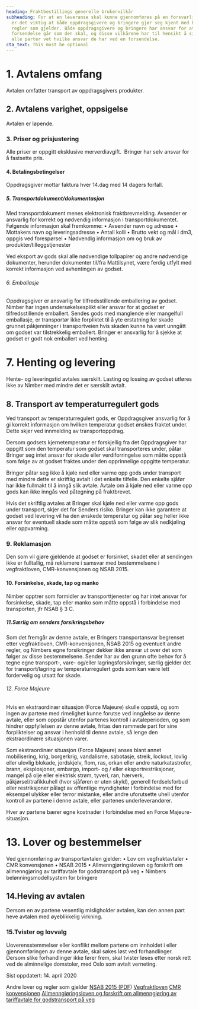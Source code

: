 ```yaml
---
heading: Fraktbestillings generelle brukervilkår
subheading: For at en leveranse skal kunne gjennomføres på en forsvarlig måte,
  er det viktig at både oppdragsgivere og bringere gjør seg kjent med hvilke
  regler som gjelder. Både oppdragsgivere og bringere har ansvar for at en
  forsendelse går som den skal, og disse vilkårene har til hensikt å sikre at
  alle parter vet hvilke ansvar de har ved en forsendelse.
cta_text: This must be optional
---
```

# 1. Avtalens omfang

Avtalen omfatter transport av oppdragsgivers produkter.

## 2. Avtalens varighet, oppsigelse

Avtalen er løpende. 

### 3. Priser og prisjustering

Alle priser er oppgitt eksklusive merverdiavgift. 
Bringer har selv ansvar for å fastsette pris.

#### 4. Betalingsbetingelser

Oppdragsgiver mottar faktura hver 14.dag med 14 dagers forfall.

##### 5. Transportdokument/dokumentasjon

Med transportdokument menes elektronisk fraktbrevmelding. Avsender er ansvarlig for korrekt og nødvendig informasjon i transportdokumentet. Følgende informasjon skal fremkomme:
•	Avsender navn og adresse
•	Mottakers navn og leveringsadresse
•	Antall kolli
•	Brutto vekt og mål i dm3, oppgis ved forespørsel
•	Nødvendig informasjon om og bruk av produkter/tilleggstjenester

Ved eksport av gods skal alle nødvendige tollpapirer og andre nødvendige dokumenter, herunder dokumenter til/fra Mattilsynet, være ferdig utfylt med korrekt informasjon ved avhentingen av godset.

###### 6. Emballasje

Oppdragsgiver er ansvarlig for tilfredsstillende emballering av godset. Nimber har ingen undersøkelsesplikt eller ansvar for at godset er tilfredsstillende emballert. Sendes gods med manglende eller mangelfull emballasje, er transportør ikke forpliktet til å yte erstatning for skade grunnet påkjenninger i transportveien hvis skaden kunne ha vært unngått om godset var tilstrekkelig emballert.
Bringer er ansvarlig for å sjekke at godset er godt nok emballert ved henting.

# 7. Henting og levering

Hente- og leveringstid avtales særskilt.
Lasting og lossing av godset utføres ikke av Nimber med mindre det er særskilt avtalt.

## 8. Transport av temperaturregulert gods

Ved transport av temperaturregulert gods, er Oppdragsgiver ansvarlig for å gi korrekt informasjon om hvilken temperatur godset ønskes fraktet under. Dette skjer ved innmelding av transportoppdrag. 

Dersom godsets kjernetemperatur er forskjellig fra det Oppdragsgiver har oppgitt som den temperatur som godset skal transporteres under, påtar Bringer seg intet ansvar for skade eller verdiforringelse som måtte oppstå som følge av at godset fraktes under den opprinnelige oppgitte temperatur.

Bringer påtar seg ikke å kjøle ned eller varme opp gods under transport med mindre dette er skriftlig avtalt i det enkelte tilfelle. Den enkelte sjåfør har ikke fullmakt til å inngå slik avtale. Avtale om å kjøle ned eller varme opp gods kan ikke inngås ved påtegning på fraktbrevet.

Hvis det skriftlig avtales at Bringer skal kjøle ned eller varme opp gods under transport, skjer det for Senders risiko. Bringer kan ikke garantere at godset ved levering vil ha den ønskede temperatur og påtar seg heller ikke ansvar for eventuell skade som måtte oppstå som følge av slik nedkjøling eller oppvarming.

### 9. Reklamasjon

Den som vil gjøre gjeldende at godset er forsinket, skadet eller at sendingen ikke er fulltallig, må reklamere i samsvar med bestemmelsene i vegfraktloven, CMR-konvensjonen og NSAB 2015.

#### 10. Forsinkelse, skade, tap og manko

Nimber opptrer som formidler av transporttjenester og har intet ansvar for forsinkelse, skade, tap eller manko som måtte oppstå i forbindelse med transporten, jfr NSAB § 3 C.

##### 11.Særlig om senders forsikringsbehov

Som det fremgår av denne avtale, er Bringers transportansvar begrenset etter vegfraktloven, CMR-konvensjonen, NSAB 2015 og eventuelt andre regler, og Nimbers egne forsikringer dekker ikke ansvar ut over det som følger av disse bestemmelsene. Sender har av den grunn ofte behov for å tegne egne transport-, vare- og/eller lagringsforsikringer, særlig gjelder det for transport/lagring av temperaturregulert gods som kan være lett fordervelig og utsatt for skade.

###### 12. Force Majeure

Hvis en ekstraordinær situasjon (Force Majeure) skulle oppstå, og som ingen av partene med rimelighet kunne forutse ved inngåelse av denne avtale, eller som oppstår utenfor partenes kontroll i avtaleperioden, og som hindrer oppfyllelsen av denne avtale, fritas den rammede part for sine forpliktelser og ansvar i henhold til denne avtale, så lenge den ekstraordinære situasjonen varer.

Som ekstraordinær situasjon (Force Majeure) anses blant annet mobilisering, krig, borgerkrig, vandalisme, sabotasje, streik, lockout, lovlig eller ulovlig blokade, jordskjelv, flom, ras, orkan eller andre naturkatastrofer, brann, eksplosjoner, embargo, import- og / eller eksportrestriksjoner, mangel på olje eller elektrisk strøm, tyveri, ran, hærverk, påkjørsel/trafikkuhell (hvor sjåføren er uten skyld), generell ferdselsforbud eller restriksjoner pålagt av offentlige myndigheter i forbindelse med for eksempel ulykker eller terror mistanke, eller andre uforutsette uhell utenfor kontroll av partene i denne avtale, eller partenes underleverandører.

Hver av partene bærer egne kostnader i forbindelse med en Force Majeure-situasjon.

# 13. Lover og bestemmelser

Ved gjennomføring av transportavtalen gjelder:
•	Lov om vegfraktavtaler
•	CMR konvensjonen
•	NSAB 2015
•	Allmenngjøringsloven og forskrift om allmenngjøring av tariffavtale for godstransport på veg
•	Nimbers belønningsmodellsystem for bringere

## 14.Heving av avtalen

Dersom en av partene vesentlig misligholder avtalen, kan den annen part heve avtalen med øyeblikkelig virkning.

### 15.Tvister og lovvalg

Uoverensstemmelser eller konflikt mellom partene om innholdet i eller gjennomføringen av denne avtale, skal søkes løst ved forhandlinger. Dersom slike forhandlinger ikke fører frem, skal tvister løses etter norsk rett ved de alminnelige domstoler, med Oslo som avtalt verneting.

Sist oppdatert: 14. april 2020

Andre lover og regler som gjelder
[NSAB 2015 (PDF](https://www.nholt.no/siteassets/dokumenter/nsab-2015-norsk.pdf))
[Vegfraktloven](https://lovdata.no/dokument/NL/lov/1974-12-20-68?q=Lov+om+vegfraktavtaler)
[CMR konvensjonen](https://lovdata.no/dokument/TRAKTAT/traktat/1956-05-19-1)
[Allmenngjøringsloven og forskrift om allmenngjøring av tariffavtale for godstransport på veg](https://lovdata.no/dokument/LTI/forskrift/2017-03-31-535)